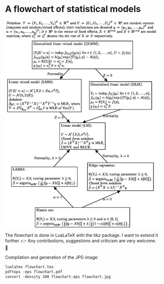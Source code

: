 # A flowchart of statistical models

![This is a JPG image of the flowchart](flowchart.jpg)

The flowchart is done in LuaLaTeX with the *tikz* package. I want to extend it further. 
:point_right: Any contributions, suggestions and criticism are very welcome. :tada:

Compilation and generation of the JPG image:

```
lualatex flowchart.tex
pdftops -eps flowchart.pdf
convert -density 200 flowchart.eps flowchart.jpg
```
